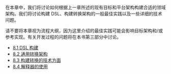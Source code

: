 在本章中，我们将讨论如何根据上一章所述的现有目标和平台架构构建合适的领域架构。我们将讨论构建 DSL、构建转换架构的一般最佳实践以及一些详细的技术问题。

请不要将本章视为流程大纲，因为这里介绍的最佳实践可能会影响目标架构和/或参考实现。有关开发过程的问题将在本书第三部分中讨论。

* [8.1 DSL 构建](1.md)
* [8.2 通用转换架构](2.md)
* [8.3 构建转换的技术方面](3.md)
* [8.4 解释器的使用](4.md)
